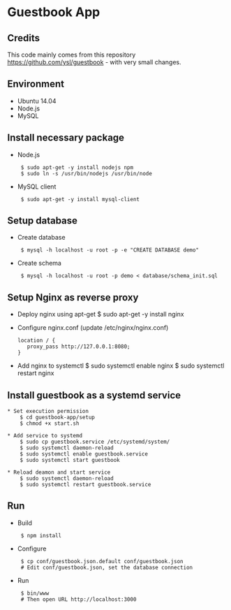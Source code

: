 # Guestbook App

## Credits
This code mainly comes from this repository https://github.com/ysl/guestbook - with very small changes.

## Environment
 * Ubuntu 14.04
 * Node.js
 * MySQL

## Install necessary package
 * Node.js

        $ sudo apt-get -y install nodejs npm
        $ sudo ln -s /usr/bin/nodejs /usr/bin/node

 * MySQL client

        $ sudo apt-get -y install mysql-client

## Setup database
 * Create database

        $ mysql -h localhost -u root -p -e "CREATE DATABASE demo"

 * Create schema

        $ mysql -h localhost -u root -p demo < database/schema_init.sql

## Setup Nginx as reverse proxy
  * Deploy nginx using apt-get 
        $ sudo apt-get -y install nginx
        
  * Configure nginx.conf (update /etc/nginx/nginx.conf)
  
        location / {
           proxy_pass http://127.0.0.1:8080;
        }
        
  * Add nginx to systemctl 
        $ sudo systemctl enable nginx
        $ sudo systemctl restart nginx  
  
## Install guestbook as a systemd service
    * Set execution permission
        $ cd guestbook-app/setup
        $ chmod +x start.sh

    * Add service to systemd
        $ sudo cp guestbook.service /etc/systemd/system/
        $ sudo systemctl daemon-reload
        $ sudo systemctl enable guestbook.service
        $ sudo systemctl start guestbook

    * Reload deamon and start service
        $ sudo systemctl daemon-reload
        $ sudo systemctl restart guestbook.service       

## Run
 * Build

        $ npm install

 * Configure

        $ cp conf/guestbook.json.default conf/guestbook.json
        # Edit conf/guestbook.json, set the database connection

 * Run

        $ bin/www
        # Then open URL http://localhost:3000
